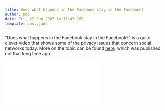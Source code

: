 ```yaml
---
title: Does what happens in the Facebook stay in the Facebook?
author: pdp
date: Fri, 22 Jun 2007 14:15:43 GMT
template: post.jade
---
```


"Does what happens in the Facebook stay in the Facebook?" is a quite clever video that shows some of the privacy issues that concern social networks today. More on the topic can be found [here](/blog/social-networks-mayhem), which was published not that long time ago.

<iframe class="video" src="//www.youtube.com/embed/wogtTQs8Kzw" frameborder="0" allowfullscreen></iframe>
